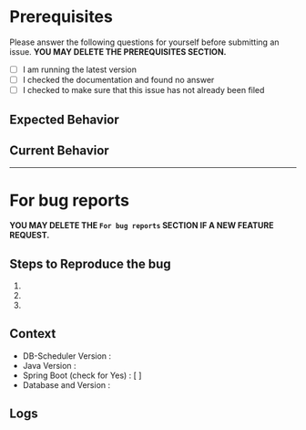 <!-- For questions, let's try Discussions (https://github.com/kagkarlsson/db-scheduler/discussions) instead -->

# Prerequisites

Please answer the following questions for yourself before submitting an issue. **YOU MAY DELETE THE PREREQUISITES SECTION.**

- [ ] I am running the latest version
- [ ] I checked the documentation and found no answer
- [ ] I checked to make sure that this issue has not already been filed

## Expected Behavior

<!-- Please describe the behavior you are expecting -->

## Current Behavior

<!-- What is the current behavior? -->

--------
# For bug reports
**YOU MAY DELETE THE `For bug reports` SECTION IF A NEW FEATURE REQUEST.**

## Steps to Reproduce the bug
1.
1.
1.

## Context
- DB-Scheduler Version :
- Java Version :
- Spring Boot (check for Yes) : [ ]
- Database and Version :

## Logs
<!-- If you have any logs to share throw them here in a code block or provide a link to them -->
